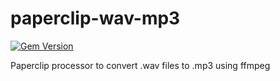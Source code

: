 paperclip-wav-mp3
=================

[![Gem Version](https://badge.fury.io/rb/paperclip-wav-mp3.png)](http://badge.fury.io/rb/paperclip-wav-mp3)

Paperclip processor to convert .wav files to .mp3 using ffmpeg
